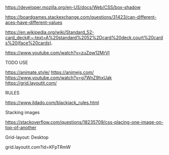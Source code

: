 https://developer.mozilla.org/en-US/docs/Web/CSS/box-shadow

https://boardgames.stackexchange.com/questions/31423/can-different-aces-have-different-values

https://en.wikipedia.org/wiki/Standard_52-card_deck#:~:text=A%20standard%2052%2Dcard%20deck,court%20cards%20(face%20cards).

https://www.youtube.com/watch?v=zuZqw12MrVI

TODO USE

https://animate.style/
https://animejs.com/
https://www.youtube.com/watch?v=g7WnZ9hxUak
https://grid.layoutit.com/


RULES

https://www.ildado.com/blackjack_rules.html


Stacking images

https://stackoverflow.com/questions/18235709/css-placing-one-image-on-top-of-another


Grid-layout: Desktop

grid.layoutit.com?id=KFpTRmW